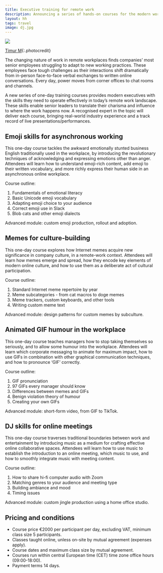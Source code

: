 ```yaml
---
title: Executive training for remote work
description: Announcing a series of hands-on courses for the modern workplace
layout: hh
tags: travel
image: dj.jpg
---
```


![](dj.jpg)

[Timur M](https://unsplash.com/photos/ZV5MCvL3sOY){:.photocredit}

The changing nature of work in remote workplaces finds companies’ most senior employees struggling to adapt to new working practices.
These employees face tough challenges as their interactions shift dramatically from in-person face-to-face verbal exchanges to written online conversations.
Every day, power moves from corner offices to chat rooms and channels.

A new series of one-day training courses provides modern executives with the skills they need to operate effectively in today’s remote work landscape.
These skills enable senior leaders to translate their charisma and influence to where the work happens now.
A recognised expert in the topic will deliver each course, bringing real-world industry experience and a track record of live presentations/performances.


## Emoji skills for asynchronous working

This one-day course tackles the awkward emotionally stunted business English traditionally used in the workplace, by introducing the revolutionary techniques of acknowledging and expressing emotions other than anger.
Attendees will learn how to understand emoji-rich content, add emoji to their written vocabulary, and more richly express their human side in an asynchronous online workplace.

Course outline:

1. Fundamentals of emotional literacy
2. Basic Unicode emoji vocabulary
3. Adapting emoji choice to your audience
4. Correct emoji use in Slack
5. Blob cats and other emoji dialects

Advanced module: custom emoji production, rollout and adoption.


## Memes for culture-building

This one-day course explores how Internet memes acquire new significance in company culture, in a remote-work context.
Attendees will learn how memes emerge and spread, how they encode key elements of modern online culture, and how to use them as a deliberate act of cultural participation.

Course outline:

1. Standard Internet meme repertoire by year
2. Meme subcategories - from cat macros to doge memes
3. Meme trackers, custom keyboards, and other tools
4. Writing custom meme text

Advanced module: design patterns for custom memes by subculture.


## Animated GIF humour in the workplace

This one-day course teaches managers how to stop taking themselves so seriously, and to allow some humour into the workplace.
Attendees will learn which corporate messaging to animate for maximum impact, how to use GIFs in combination with other graphical communication techniques, and how to pronounce ‘GIF’ correctly.

Course outline:

1. GIF pronunciation
2. 97 GIFs every manager should know
3. Differences between memes and GIFs
4. Benign violation theory of humour
5. Creating your own GIFs

Advanced module: short-form video, from GIF to TikTok.


## DJ skills for online meetings

This one-day course traverses traditional boundaries between work and entertainment by introducing music as a medium for crafting effective online collaborative spaces.
Attendees will learn how to use music to establish the introduction to an online meeting, which music to use, and how to smoothly integrate music with meeting content.

Course outline:

1. How to share hi-fi computer audio with Zoom
2. Matching genres to your audience and meeting type
3. Building ambiance and mood
4. Timing issues

Advanced module: custom jingle production using a home office studio.


## Pricing and conditions

* Course price €2000 per participant per day, excluding VAT, minimum class size 5 participants.
* Classes taught online, unless on-site by mutual agreement (expenses apply).
* Course dates and maximum class size by mutual agreement.
* Courses run within central European time (CET) time zone office hours (09:00-18:00).
* Payment terms 14 days.
